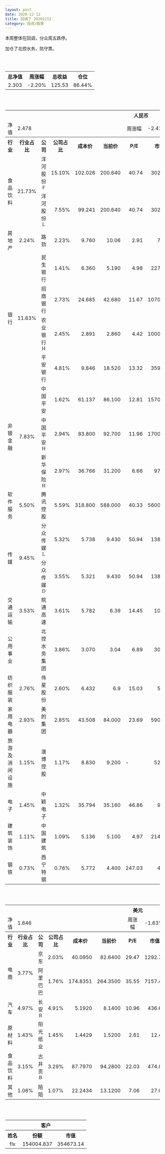 ```yaml
---
layout: post
date: 2020-12-12
title: 回调了 20201212
category: 投资/股票
---
```


本周整体在回调，分众周五跌停。

加仓了北控水务，防守票。

<br/>
<br/>

<table cellspacing="0" border="0">
	<tr>
		<th height="21" align="center"><font face="Noto Sans CJK SC Regular">总净值</font></th>
		<th align="center"><font face="Noto Sans CJK SC Regular">周涨幅</font></th>
		<th align="center"><font face="Noto Sans CJK SC Regular">总收益</font></th>
		<th align="center"><font face="Noto Sans CJK SC Regular">仓位</font></th>
	</tr>
	<tr>
		<td height="17" align="center" sdval="2.303" sdnum="1033;0;0.000">2.303</td>
		<td align="center" sdval="-0.022" sdnum="1033;0;0.00%">-2.20%</td>
		<td align="center" sdval="125.53" sdnum="1033;0;0.00">125.53</td>
		<td align="center" sdval="0.8644" sdnum="1033;0;0.00%">86.44%</td>
	</tr>
</table>
<br />
<br />
<table>
	<tr>
		<th colspan="12"  height="21" align="center" valign="middle"><font face="Noto Sans CJK SC Regular">人民币</font></th>
		</tr>
	<tr>
		<td height="17" align="center"><font face="Noto Sans CJK SC Regular">净值</font></td>
		<td colspan="5"  align="left" valign="middle" sdval="2.478" sdnum="1033;">2.478</td>
		<td align="center"><font face="Noto Sans CJK SC Regular">周涨幅</font></td>
		<td colspan="5"  align="left" valign="middle" sdval="-0.0241" sdnum="1033;0;0.00%">-2.41%</td>
		</tr>
	<tr>
		<th height="21" align="center" valign="middle"><font face="Noto Sans CJK SC Regular">行业</font></th>
		<th align="center" valign="middle"><font face="Noto Sans CJK SC Regular">行业占比</font></th>
		<th align="center"><font face="Noto Sans CJK SC Regular">公司</font></th>
		<th align="center"><font face="Noto Sans CJK SC Regular">公司占比</font></th>
		<th align="center"><font face="Noto Sans CJK SC Regular">成本价</font></th>
		<th align="center"><font face="Noto Sans CJK SC Regular">当前价</font></th>
		<th align="center">P/E</th>
		<th align="center"><font face="Noto Sans CJK SC Regular">市值</font></th>
		<th align="center"><font face="Noto Sans CJK SC Regular">总涨幅</font></th>
		<th align="left"><font face="Noto Sans CJK SC Regular">下一阶梯</font></th>
		<th align="left"><font face="Noto Sans CJK SC Regular">浮动止损价</font></th>
		<th align="center"><font face="Noto Sans CJK SC Regular">止损价</font></th>
	</tr>
	<tr>
		<td rowspan="2"  height="42" align="center" valign="middle"><font face="Noto Sans CJK SC Regular">食品饮料</font></td>
		<td rowspan="2"  align="center" valign="middle" sdval="0.2173" sdnum="1033;0;0.00%">21.73%</td>
		<td align="center"><font face="Noto Sans CJK SC Regular">洋河股份F</font></td>
		<td align="right" sdval="0.151" sdnum="1033;0;0.00%">15.10%</td>
		<td align="right" sdval="102.026" sdnum="1033;0;0.000">102.026</td>
		<td align="right" sdval="200.64" sdnum="1033;0;0.000">200.640</td>
		<td align="right" sdval="40.74" sdnum="1033;0;0.00">40.74</td>
		<td align="right" sdval="3023" sdnum="1033;0;0.00">3023.00</td>
		<td align="right" bgcolor="#FFCCCC" sdval="0.965157544155411" sdnum="1033;0;0.00%"><font color="#CC0000">96.52%</font></td>
		<td align="right" bgcolor="#CCFFCC" sdval="249.0869140625" sdnum="1033;0;0.000"><font color="#006600">249.087</font></td>
		<td align="right" bgcolor="#FFCCCC" sdval="183.32796875" sdnum="1033;0;0.000"><font color="#CC0000">183.328</font></td>
		<td align="right" bgcolor="#FFCCCC" sdval="183.328" sdnum="1033;0;0.000"><font color="#CC0000">183.328</font></td>
	</tr>
	<tr>
		<td align="center"><font face="Noto Sans CJK SC Regular">洋河股份L</font></td>
		<td align="right" sdval="0.0755" sdnum="1033;0;0.00%">7.55%</td>
		<td align="right" sdval="99.241" sdnum="1033;0;0.000">99.241</td>
		<td align="right" sdval="200.64" sdnum="1033;0;0.000">200.640</td>
		<td align="right" sdval="40.74" sdnum="1033;0;0.00">40.74</td>
		<td align="right" sdval="3023" sdnum="1033;0;0.00">3023.00</td>
		<td align="right" bgcolor="#FFCCCC" sdval="1.02034504489072" sdnum="1033;0;0.00%"><font color="#CC0000">102.03%</font></td>
		<td align="right" bgcolor="#CCFFCC" sdval="242.28759765625" sdnum="1033;0;0.000"><font color="#006600">242.288</font></td>
		<td align="right" bgcolor="#FFCCCC" sdval="178.323671875" sdnum="1033;0;0.000"><font color="#CC0000">178.324</font></td>
		<td align="right" bgcolor="#FFCCCC" sdval="178.324" sdnum="1033;0;0.000"><font color="#CC0000">178.324</font></td>
	</tr>
	<tr>
		<td height="17" align="center" valign="middle"><font face="Noto Sans CJK SC Regular">房地产</font></td>
		<td align="center" valign="middle" sdval="0.0224" sdnum="1033;0;0.00%">2.24%</td>
		<td align="center"><font face="Noto Sans CJK SC Regular">路劲</font></td>
		<td align="right" sdval="0.0223" sdnum="1033;0;0.00%">2.23%</td>
		<td align="right" sdval="9.76" sdnum="1033;0;0.000">9.760</td>
		<td align="right" sdval="10.06" sdnum="1033;">10.06</td>
		<td align="right" sdval="2.91" sdnum="1033;0;0.00">2.91</td>
		<td align="right" sdval="75.38" sdnum="1033;0;0.00">75.38</td>
		<td align="right" bgcolor="#FFCCCC" sdval="0.0293377049180328" sdnum="1033;0;0.00%"><font color="#CC0000">2.93%</font></td>
		<td align="right" sdval="12.2" sdnum="1033;0;0.000">12.200</td>
		<td align="right" sdval="0" sdnum="1033;0;0.000">0.000</td>
		<td align="right" sdval="0" sdnum="1033;0;0.000">0.000</td>
	</tr>
	<tr>
		<td rowspan="4"  height="72" align="center" valign="middle"><font face="Noto Sans CJK SC Regular">银行</font></td>
		<td rowspan="4"  align="center" valign="middle" sdval="0.1163" sdnum="1033;0;0.00%">11.63%</td>
		<td align="center"><font face="Noto Sans CJK SC Regular">民生银行</font></td>
		<td align="right" sdval="0.0141" sdnum="1033;0;0.00%">1.41%</td>
		<td align="right" sdval="6.36" sdnum="1033;0;0.000">6.360</td>
		<td align="right" sdval="5.19" sdnum="1033;0;0.000">5.190</td>
		<td align="right" sdval="4.98" sdnum="1033;0;0.00">4.98</td>
		<td align="right" sdval="2272" sdnum="1033;0;0.00">2272.00</td>
		<td align="right" bgcolor="#CCFFCC" sdval="-0.185362264150943" sdnum="1033;0;0.00%"><font color="#006600">-18.54%</font></td>
		<td align="right" sdval="7.95" sdnum="1033;0;0.000">7.950</td>
		<td align="right" sdval="0" sdnum="1033;0;0.000">0.000</td>
		<td align="right" sdval="0" sdnum="1033;0;0.000">0.000</td>
	</tr>
	<tr>
		<td align="center"><font face="Noto Sans CJK SC Regular">招商银行</font></td>
		<td align="right" sdval="0.0273" sdnum="1033;0;0.00%">2.73%</td>
		<td align="right" sdval="24.685" sdnum="1033;0;0.000">24.685</td>
		<td align="right" sdval="42.68" sdnum="1033;0;0.000">42.680</td>
		<td align="right" sdval="11.67" sdnum="1033;0;0.00">11.67</td>
		<td align="right" sdval="10700" sdnum="1033;0;0.00">10700.00</td>
		<td align="right" bgcolor="#FFCCCC" sdval="0.727585213692526" sdnum="1033;0;0.00%"><font color="#CC0000">72.76%</font></td>
		<td align="right" bgcolor="#CCFFCC" sdval="48.212890625" sdnum="1033;0;0.000"><font color="#006600">48.213</font></td>
		<td align="right" bgcolor="#FFCCCC" sdval="35.4846875" sdnum="1033;0;0.000"><font color="#CC0000">35.485</font></td>
		<td align="right" bgcolor="#FFCCCC" sdval="35.485" sdnum="1033;0;0.000"><font color="#CC0000">35.485</font></td>
	</tr>
	<tr>
		<td align="center"><font face="Noto Sans CJK SC Regular">农业银行H</font></td>
		<td align="right" sdval="0.0245" sdnum="1033;0;0.00%">2.45%</td>
		<td align="right" sdval="2.891" sdnum="1033;0;0.000">2.891</td>
		<td align="right" sdval="2.86" sdnum="1033;0;0.000">2.860</td>
		<td align="right" sdval="4.42" sdnum="1033;0;0.00">4.42</td>
		<td align="right" sdval="10000" sdnum="1033;0;0.00">10000.00</td>
		<td align="right" bgcolor="#CCFFCC" sdval="-0.0121229332410931" sdnum="1033;0;0.00%"><font color="#006600">-1.21%</font></td>
		<td align="right" sdval="3.61375" sdnum="1033;0;0.000">3.614</td>
		<td align="right" sdval="0" sdnum="1033;0;0.000">0.000</td>
		<td align="right" sdval="0" sdnum="1033;0;0.000">0.000</td>
	</tr>
	<tr>
		<td align="center"><font face="Noto Sans CJK SC Regular">平安银行</font></td>
		<td align="right" sdval="0.0481" sdnum="1033;0;0.00%">4.81%</td>
		<td align="right" sdval="9.846" sdnum="1033;0;0.000">9.846</td>
		<td align="right" sdval="18.52" sdnum="1033;0;0.000">18.520</td>
		<td align="right" sdval="13.32" sdnum="1033;0;0.00">13.32</td>
		<td align="right" sdval="3593" sdnum="1033;0;0.00">3593.00</td>
		<td align="right" bgcolor="#FFCCCC" sdval="0.879566890107658" sdnum="1033;0;0.00%"><font color="#CC0000">87.96%</font></td>
		<td align="right" bgcolor="#CCFFCC" sdval="19.23046875" sdnum="1033;0;0.000"><font color="#006600">19.230</font></td>
		<td align="right" bgcolor="#FFCCCC" sdval="14.153625" sdnum="1033;0;0.000"><font color="#CC0000">14.154</font></td>
		<td align="right" bgcolor="#FFCCCC" sdval="17.692" sdnum="1033;0;0.000"><font color="#CC0000">17.692</font></td>
	</tr>
	<tr>
		<td rowspan="3"  height="52" align="center" valign="middle"><font face="Noto Sans CJK SC Regular">非银金融</font></td>
		<td rowspan="3"  align="center" valign="middle" sdval="0.0783" sdnum="1033;0;0.00%">7.83%</td>
		<td align="center"><font face="Noto Sans CJK SC Regular">中国平安</font></td>
		<td align="right" sdval="0.0162" sdnum="1033;0;0.00%">1.62%</td>
		<td align="right" sdval="61.137" sdnum="1033;0;0.000">61.137</td>
		<td align="right" sdval="86.1" sdnum="1033;0;0.000">86.100</td>
		<td align="right" sdval="12.81" sdnum="1033;0;0.00">12.81</td>
		<td align="right" sdval="15700" sdnum="1033;0;0.00">15700.00</td>
		<td align="right" bgcolor="#FFCCCC" sdval="0.406912478531822" sdnum="1033;0;0.00%"><font color="#CC0000">40.69%</font></td>
		<td align="right" bgcolor="#CCFFCC" sdval="95.5265625" sdnum="1033;0;0.000"><font color="#006600">95.527</font></td>
		<td align="right" bgcolor="#FFCCCC" sdval="70.30755" sdnum="1033;0;0.000"><font color="#CC0000">70.308</font></td>
		<td align="right" bgcolor="#FFCCCC" sdval="70.308" sdnum="1033;0;0.000"><font color="#CC0000">70.308</font></td>
	</tr>
	<tr>
		<td align="center"><font face="Noto Sans CJK SC Regular">中国平安H</font></td>
		<td align="right" sdval="0.0294" sdnum="1033;0;0.00%">2.94%</td>
		<td align="right" sdval="83.8" sdnum="1033;0;0.000">83.800</td>
		<td align="right" sdval="92.7" sdnum="1033;0;0.000">92.700</td>
		<td align="right" sdval="11.96" sdnum="1033;0;0.00">11.96</td>
		<td align="right" sdval="17000" sdnum="1033;0;0.00">17000.00</td>
		<td align="right" bgcolor="#FFCCCC" sdval="0.104805250596659" sdnum="1033;0;0.00%"><font color="#CC0000">10.48%</font></td>
		<td align="right" sdval="104.75" sdnum="1033;0;0.000">104.750</td>
		<td align="right" sdval="0" sdnum="1033;0;0.000">0.000</td>
		<td align="right" sdval="0" sdnum="1033;0;0.000">0.000</td>
	</tr>
	<tr>
		<td align="center"><font face="Noto Sans CJK SC Regular">新华保险H</font></td>
		<td align="right" sdval="0.0297" sdnum="1033;0;0.00%">2.97%</td>
		<td align="right" sdval="36.766" sdnum="1033;0;0.000">36.766</td>
		<td align="right" sdval="31.2" sdnum="1033;0;0.000">31.200</td>
		<td align="right" sdval="6.66" sdnum="1033;0;0.00">6.66</td>
		<td align="right" sdval="973.3" sdnum="1033;0;0.00">973.30</td>
		<td align="right" bgcolor="#CCFFCC" sdval="-0.152789871076538" sdnum="1033;0;0.00%"><font color="#006600">-15.28%</font></td>
		<td align="right" sdval="45.9575" sdnum="1033;0;0.000">45.958</td>
		<td align="right" sdval="0" sdnum="1033;0;0.000">0.000</td>
		<td align="right" sdval="0" sdnum="1033;0;0.000">0.000</td>
	</tr>
	<tr>
		<td height="17" align="center" valign="middle"><font face="Noto Sans CJK SC Regular">软件服务</font></td>
		<td align="center" valign="middle" sdval="0.055" sdnum="1033;0;0.00%">5.50%</td>
		<td align="center"><font face="Noto Sans CJK SC Regular">腾讯控股</font></td>
		<td align="right" sdval="0.0559" sdnum="1033;0;0.00%">5.59%</td>
		<td align="right" sdval="318.8" sdnum="1033;0;0.000">318.800</td>
		<td align="right" sdval="588" sdnum="1033;0;0.000">588.000</td>
		<td align="right" sdval="40.33" sdnum="1033;0;0.00">40.33</td>
		<td align="right" sdval="56000" sdnum="1033;0;0.00">56000.00</td>
		<td align="right" bgcolor="#FFCCCC" sdval="0.843016562107904" sdnum="1033;0;0.00%"><font color="#CC0000">84.30%</font></td>
		<td align="right" bgcolor="#CCFFCC" sdval="622.65625" sdnum="1033;0;0.000"><font color="#006600">622.656</font></td>
		<td align="right" bgcolor="#FFCCCC" sdval="458.275" sdnum="1033;0;0.000"><font color="#CC0000">458.275</font></td>
		<td align="right" bgcolor="#FFCCCC" sdval="458.275" sdnum="1033;0;0.000"><font color="#CC0000">458.275</font></td>
	</tr>
	<tr>
		<td rowspan="2"  height="42" align="center" valign="middle"><font face="Noto Sans CJK SC Regular">传媒</font></td>
		<td rowspan="2"  align="center" valign="middle" sdval="0.0945" sdnum="1033;0;0.00%">9.45%</td>
		<td align="center"><font face="Noto Sans CJK SC Regular">分众传媒L</font></td>
		<td align="right" sdval="0.0532" sdnum="1033;0;0.00%">5.32%</td>
		<td align="right" sdval="5.738" sdnum="1033;0;0.000">5.738</td>
		<td align="right" sdval="9.43" sdnum="1033;0;0.000">9.430</td>
		<td align="right" sdval="50.94" sdnum="1033;0;0.00">50.94</td>
		<td align="right" sdval="1384" sdnum="1033;0;0.00">1384.00</td>
		<td align="right" bgcolor="#FFCCCC" sdval="0.642029766469153" sdnum="1033;0;0.00%"><font color="#CC0000">64.20%</font></td>
		<td align="right" bgcolor="#CCFFCC" sdval="11.20703125" sdnum="1033;0;0.000"><font color="#006600">11.207</font></td>
		<td align="right" bgcolor="#FFCCCC" sdval="8.248375" sdnum="1033;0;0.000"><font color="#CC0000">8.248</font></td>
		<td align="right" bgcolor="#FFCCCC" sdval="8.248" sdnum="1033;0;0.000"><font color="#CC0000">8.248</font></td>
	</tr>
	<tr>
		<td align="center"><font face="Noto Sans CJK SC Regular">分众传媒D</font></td>
		<td align="right" sdval="0.0355" sdnum="1033;0;0.00%">3.55%</td>
		<td align="right" sdval="5.321" sdnum="1033;0;0.000">5.321</td>
		<td align="right" sdval="9.43" sdnum="1033;0;0.000">9.430</td>
		<td align="right" sdval="50.94" sdnum="1033;0;0.00">50.94</td>
		<td align="right" sdval="1384" sdnum="1033;0;0.00">1384.00</td>
		<td align="right" bgcolor="#FFCCCC" sdval="0.770823266303326" sdnum="1033;0;0.00%"><font color="#CC0000">77.08%</font></td>
		<td align="right" bgcolor="#CCFFCC" sdval="10.392578125" sdnum="1033;0;0.000"><font color="#006600">10.393</font></td>
		<td align="right" bgcolor="#FFCCCC" sdval="7.6489375" sdnum="1033;0;0.000"><font color="#CC0000">7.649</font></td>
		<td align="right" bgcolor="#FFCCCC" sdval="7.649" sdnum="1033;0;0.000"><font color="#CC0000">7.649</font></td>
	</tr>
	<tr>
		<td height="17" align="center" valign="middle"><font face="Noto Sans CJK SC Regular">交通运输</font></td>
		<td align="center" valign="middle" sdval="0.0353" sdnum="1033;0;0.00%">3.53%</td>
		<td align="center"><font face="Noto Sans CJK SC Regular">皖通高速</font></td>
		<td align="right" sdval="0.0361" sdnum="1033;0;0.00%">3.61%</td>
		<td align="right" sdval="5.782" sdnum="1033;0;0.000">5.782</td>
		<td align="right" sdval="6.39" sdnum="1033;">6.39</td>
		<td align="right" sdval="14.45" sdnum="1033;0;0.00">14.45</td>
		<td align="right" sdval="105.9" sdnum="1033;0;0.00">105.90</td>
		<td align="right" bgcolor="#FFCCCC" sdval="0.10375392597717" sdnum="1033;0;0.00%"><font color="#CC0000">10.38%</font></td>
		<td align="right" sdval="7.2275" sdnum="1033;0;0.000">7.228</td>
		<td align="right" sdval="0" sdnum="1033;0;0.000">0.000</td>
		<td align="right" sdval="0" sdnum="1033;0;0.000">0.000</td>
	</tr>
	<tr>
		<td height="17" align="center" valign="middle"><font face="Noto Sans CJK SC Regular">公用事业</font></td>
		<td align="center" valign="middle" sdnum="1033;0;0.00%"><br></td>
		<td align="center"><font face="Noto Sans CJK SC Regular">北控水务集团</font></td>
		<td align="right" sdval="0.0386" sdnum="1033;0;0.00%">3.86%</td>
		<td align="right" sdval="3.07" sdnum="1033;0;0.000">3.070</td>
		<td align="right" sdval="3.04" sdnum="1033;">3.04</td>
		<td align="right" sdval="6.89" sdnum="1033;0;0.00">6.89</td>
		<td align="right" sdval="304.7" sdnum="1033;0;0.00">304.70</td>
		<td align="right" bgcolor="#CCFFCC" sdval="-0.011171986970684" sdnum="1033;0;0.00%"><font color="#006600">-1.12%</font></td>
		<td align="right" sdval="3.8375" sdnum="1033;0;0.000">3.838</td>
		<td align="right" sdval="0" sdnum="1033;0;0.000">0.000</td>
		<td align="right" sdval="0" sdnum="1033;0;0.000">0.000</td>
	</tr>
	<tr>
		<td height="17" align="center" valign="middle"><font face="Noto Sans CJK SC Regular">纺织服装</font></td>
		<td align="center" valign="middle" sdval="0.0276" sdnum="1033;0;0.00%">2.76%</td>
		<td align="center"><font face="Noto Sans CJK SC Regular">伟星股份</font></td>
		<td align="right" sdval="0.026" sdnum="1033;0;0.00%">2.60%</td>
		<td align="right" sdval="6.432" sdnum="1033;0;0.000">6.432</td>
		<td align="right" sdval="6.9" sdnum="1033;">6.9</td>
		<td align="right" sdval="15.03" sdnum="1033;0;0.00">15.03</td>
		<td align="right" sdval="53.53" sdnum="1033;0;0.00">53.53</td>
		<td align="right" bgcolor="#FFCCCC" sdval="0.0713611940298506" sdnum="1033;0;0.00%"><font color="#CC0000">7.14%</font></td>
		<td align="right" sdval="8.04" sdnum="1033;0;0.000">8.040</td>
		<td align="right" sdval="0" sdnum="1033;0;0.000">0.000</td>
		<td align="right" sdval="0" sdnum="1033;0;0.000">0.000</td>
	</tr>
	<tr>
		<td height="17" align="center" valign="middle"><font face="Noto Sans CJK SC Regular">家用电器</font></td>
		<td align="center" valign="middle" sdval="0.0293" sdnum="1033;0;0.00%">2.93%</td>
		<td align="center"><font face="Noto Sans CJK SC Regular">美的集团</font></td>
		<td align="right" sdval="0.0285" sdnum="1033;0;0.00%">2.85%</td>
		<td align="right" sdval="43.508" sdnum="1033;0;0.000">43.508</td>
		<td align="right" sdval="84" sdnum="1033;0;0.000">84.000</td>
		<td align="right" sdval="23.69" sdnum="1033;0;0.00">23.69</td>
		<td align="right" sdval="5901" sdnum="1033;0;0.00">5901.00</td>
		<td align="right" bgcolor="#FFCCCC" sdval="0.929279415279948" sdnum="1033;0;0.00%"><font color="#CC0000">92.93%</font></td>
		<td align="right" bgcolor="#CCFFCC" sdval="84.9765625" sdnum="1033;0;0.000"><font color="#006600">84.977</font></td>
		<td align="right" bgcolor="#FFCCCC" sdval="62.54275" sdnum="1033;0;0.000"><font color="#CC0000">62.543</font></td>
		<td align="right" bgcolor="#FFCCCC" sdval="78.178" sdnum="1033;0;0.000"><font color="#CC0000">78.178</font></td>
	</tr>
	<tr>
		<td height="17" align="center" valign="middle"><font face="Noto Sans CJK SC Regular">旅游及消闲设施</font></td>
		<td align="center" valign="middle" sdval="0.0115" sdnum="1033;0;0.00%">1.15%</td>
		<td align="center"><font face="Noto Sans CJK SC Regular">澳博控股</font></td>
		<td align="right" sdval="0.0117" sdnum="1033;0;0.00%">1.17%</td>
		<td align="right" sdval="8.83" sdnum="1033;0;0.000">8.830</td>
		<td align="right" sdval="9.2" sdnum="1033;0;0.000">9.200</td>
		<td align="left" sdnum="1033;0;0.00">-</td>
		<td align="right" sdval="522.2" sdnum="1033;0;0.00">522.20</td>
		<td align="right" bgcolor="#FFCCCC" sdval="0.0405026047565118" sdnum="1033;0;0.00%"><font color="#CC0000">4.05%</font></td>
		<td align="right" sdval="11.0375" sdnum="1033;0;0.000">11.038</td>
		<td align="right" sdval="0" sdnum="1033;0;0.000">0.000</td>
		<td align="right" sdval="0" sdnum="1033;0;0.000">0.000</td>
	</tr>
	<tr>
		<td height="17" align="center" valign="middle"><font face="Noto Sans CJK SC Regular">电子</font></td>
		<td align="center" valign="middle" sdval="0.0145" sdnum="1033;0;0.00%">1.45%</td>
		<td align="center"><font face="Noto Sans CJK SC Regular">中颖电子</font></td>
		<td align="right" sdval="0.0132" sdnum="1033;0;0.00%">1.32%</td>
		<td align="right" sdval="35.794" sdnum="1033;0;0.000">35.794</td>
		<td align="right" sdval="35.16" sdnum="1033;0;0.000">35.160</td>
		<td align="right" sdval="46.86" sdnum="1033;0;0.00">46.86</td>
		<td align="right" sdval="98.25" sdnum="1033;0;0.00">98.25</td>
		<td align="right" bgcolor="#CCFFCC" sdval="-0.0191124657763871" sdnum="1033;0;0.00%"><font color="#006600">-1.91%</font></td>
		<td align="right" sdval="44.7425" sdnum="1033;0;0.000">44.743</td>
		<td align="right" sdval="0" sdnum="1033;0;0.000">0.000</td>
		<td align="right" sdval="0" sdnum="1033;0;0.000">0.000</td>
	</tr>
	<tr>
		<td height="17" align="center" valign="middle"><font face="Noto Sans CJK SC Regular">建筑装饰</font></td>
		<td align="center" valign="middle" sdval="0.0111" sdnum="1033;0;0.00%">1.11%</td>
		<td align="center"><font face="Noto Sans CJK SC Regular">中国建筑</font></td>
		<td align="right" sdval="0.0109" sdnum="1033;0;0.00%">1.09%</td>
		<td align="right" sdval="5.136" sdnum="1033;0;0.000">5.136</td>
		<td align="right" sdval="5.1" sdnum="1033;0;0.000">5.100</td>
		<td align="right" sdval="4.97" sdnum="1033;0;0.00">4.97</td>
		<td align="right" sdval="2140" sdnum="1033;0;0.00">2140.00</td>
		<td align="right" bgcolor="#CCFFCC" sdval="-0.00840934579439267" sdnum="1033;0;0.00%"><font color="#006600">-0.84%</font></td>
		<td align="right" sdval="6.42" sdnum="1033;0;0.000">6.420</td>
		<td align="right" sdval="0" sdnum="1033;0;0.000">0.000</td>
		<td align="right" sdval="0" sdnum="1033;0;0.000">0.000</td>
	</tr>
	<tr>
		<td height="17" align="center"><font face="Noto Sans CJK SC Regular">钢铁</font></td>
		<td align="center" valign="middle" sdval="0.0073" sdnum="1033;0;0.00%">0.73%</td>
		<td align="center"><font face="Noto Sans CJK SC Regular">西宁特钢</font></td>
		<td align="right" sdval="0.0076" sdnum="1033;0;0.00%">0.76%</td>
		<td align="right" sdval="5.772" sdnum="1033;0;0.000">5.772</td>
		<td align="right" sdval="4.4" sdnum="1033;0;0.000">4.400</td>
		<td align="right" sdval="247.03" sdnum="1033;0;0.00">247.03</td>
		<td align="right" sdval="45.98" sdnum="1033;0;0.00">45.98</td>
		<td align="right" bgcolor="#CCFFCC" sdval="-0.239099237699238" sdnum="1033;0;0.00%"><font color="#006600">-23.91%</font></td>
		<td align="right" sdval="7.215" sdnum="1033;0;0.000">7.215</td>
		<td align="right" sdval="0" sdnum="1033;0;0.000">0.000</td>
		<td align="right" sdval="0" sdnum="1033;0;0.000">0.000</td>
	</tr>
</table>
<br />
<br />
<table>
	<tr>
		<th colspan="12"  height="21" align="center" valign="middle"><font face="Noto Sans CJK SC Regular">美元</font></th>
		</tr>
	<tr>
		<td height="17" align="center"><font face="Noto Sans CJK SC Regular">净值</font></td>
		<td colspan="5"  align="left" valign="middle" sdval="1.646" sdnum="1033;">1.646</td>
		<td align="center"><font face="Noto Sans CJK SC Regular">周涨幅</font></td>
		<td colspan="5"  align="left" valign="middle" sdval="-0.0163" sdnum="1033;0;0.00%">-1.63%</td>
		</tr>
	<tr>
		<th height="22" align="center" valign="middle"><font face="Noto Sans CJK SC Regular">行业</font></th>
		<th align="center" valign="middle"><font face="Noto Sans CJK SC Regular">行业占比</font></th>
		<th align="center"><font face="Noto Sans CJK SC Regular">公司</font></th>
		<th align="center"><font face="Noto Sans CJK SC Regular">公司占比</font></th>
		<th align="center"><font face="Noto Sans CJK SC Regular">成本价</font></th>
		<th align="center"><font face="Noto Sans CJK SC Regular">当前价</font></th>
		<th align="center">P/E</th>
		<th align="center"><font face="Noto Sans CJK SC Regular">市值</font></th>
		<th align="center"><font face="Noto Sans CJK SC Regular">总涨幅</font></th>
		<th align="left"><font face="Noto Sans CJK SC Regular">下一阶梯</font></th>
		<th align="left"><font face="Noto Sans CJK SC Regular">浮动止损价</font></th>
		<th align="center"><font face="Noto Sans CJK SC Regular">止损价</font></th>
	</tr>
	<tr>
		<td rowspan="2"  height="34" align="center" valign="middle"><font face="Noto Sans CJK SC Regular">电商</font></td>
		<td rowspan="2"  align="center" valign="middle" sdval="0.0377" sdnum="1033;0;0.00%">3.77%</td>
		<td align="center" sdnum="1033;0;0.00%"><font face="Noto Sans CJK SC Regular">京东</font></td>
		<td align="right" sdval="0.0203" sdnum="1033;0;0.00%">2.03%</td>
		<td align="right" sdval="40.095" sdnum="1033;0;0.0000">40.0950</td>
		<td align="right" sdval="82.64" sdnum="1033;0;0.0000">82.6400</td>
		<td align="right" sdval="29.47" sdnum="1033;0;0.00">29.47</td>
		<td align="right" sdval="1292.76" sdnum="1033;0;0.00">1292.76</td>
		<td align="right" bgcolor="#FFCCCC" sdval="1.05970487591969" sdnum="1033;0;0.00%"><font color="#CC0000">105.97%</font></td>
		<td align="right" bgcolor="#CCFFCC" sdval="97.88818359375" sdnum="1033;0;0.000"><font color="#006600">97.888</font></td>
		<td align="right" bgcolor="#FFCCCC" sdval="72.045703125" sdnum="1033;0;0.000"><font color="#CC0000">72.046</font></td>
		<td align="right" bgcolor="#FFCCCC" sdval="72.046" sdnum="1033;0;0.000"><font color="#CC0000">72.046</font></td>
	</tr>
	<tr>
		<td align="center" sdnum="1033;0;0.00%"><font face="Noto Sans CJK SC Regular">阿里巴巴</font></td>
		<td align="right" sdval="0.0176" sdnum="1033;0;0.00%">1.76%</td>
		<td align="right" sdval="174.8351" sdnum="1033;0;0.0000">174.8351</td>
		<td align="right" sdval="264.35" sdnum="1033;0;0.0000">264.3500</td>
		<td align="right" sdval="35.55" sdnum="1033;0;0.00">35.55</td>
		<td align="right" sdval="7157.49" sdnum="1033;0;0.00">7157.49</td>
		<td align="right" bgcolor="#FFCCCC" sdval="0.51059616095395" sdnum="1033;0;0.00%"><font color="#CC0000">51.06%</font></td>
		<td align="right" bgcolor="#CCFFCC" sdval="273.17984375" sdnum="1033;0;0.000"><font color="#006600">273.180</font></td>
		<td align="right" bgcolor="#FFCCCC" sdval="201.060365" sdnum="1033;0;0.000"><font color="#CC0000">201.060</font></td>
		<td align="right" bgcolor="#FFCCCC" sdval="251.325" sdnum="1033;0;0.000"><font color="#CC0000">251.325</font></td>
	</tr>
	<tr>
		<td height="21" align="center" valign="middle"><font face="Noto Sans CJK SC Regular">汽车</font></td>
		<td align="center" sdval="0.0497" sdnum="1033;0;0.00%">4.97%</td>
		<td align="center" sdnum="1033;0;0.00%"><font face="Noto Sans CJK SC Regular">长安B</font></td>
		<td align="right" sdval="0.0491" sdnum="1033;0;0.00%">4.91%</td>
		<td align="right" sdval="5.192" sdnum="1033;0;0.0000">5.1920</td>
		<td align="right" sdval="8.14" sdnum="1033;0;0.0000">8.1400</td>
		<td align="right" sdval="10.96" sdnum="1033;0;0.00">10.96</td>
		<td align="right" sdval="436.6" sdnum="1033;0;0.00">436.60</td>
		<td align="right" bgcolor="#FFCCCC" sdval="0.566396610169492" sdnum="1033;0;0.00%"><font color="#CC0000">56.64%</font></td>
		<td align="right" bgcolor="#CCFFCC" sdval="10.140625" sdnum="1033;0;0.000"><font color="#006600">10.141</font></td>
		<td align="right" bgcolor="#FFCCCC" sdval="7.4635" sdnum="1033;0;0.000"><font color="#CC0000">7.464</font></td>
		<td align="right" bgcolor="#FFCCCC" sdval="7.464" sdnum="1033;0;0.000"><font color="#CC0000">7.464</font></td>
	</tr>
	<tr>
		<td height="17" align="center"><font face="Noto Sans CJK SC Regular">原材料</font></td>
		<td align="center" sdval="0.0143" sdnum="1033;0;0.00%">1.43%</td>
		<td align="center" sdnum="1033;0;0.00%"><font face="Noto Sans CJK SC Regular">阳光纸业</font></td>
		<td align="right" sdval="0.0145" sdnum="1033;0;0.00%">1.45%</td>
		<td align="right" sdval="1.4429" sdnum="1033;0;0.0000">1.4429</td>
		<td align="right" sdval="1.52" sdnum="1033;0;0.0000">1.5200</td>
		<td align="right" sdval="2.61" sdnum="1033;0;0.00">2.61</td>
		<td align="right" sdval="12.45" sdnum="1033;0;0.00">12.45</td>
		<td align="right" bgcolor="#FFCCCC" sdval="0.0520340564141659" sdnum="1033;0;0.00%"><font color="#CC0000">5.20%</font></td>
		<td align="right" sdval="1.803625" sdnum="1033;0;0.000">1.804</td>
		<td align="right" sdval="0" sdnum="1033;0;0.000">0.000</td>
		<td align="right" sdval="0" sdnum="1033;0;0.000">0.000</td>
	</tr>
	<tr>
		<td height="21" align="center"><font face="Noto Sans CJK SC Regular">食品饮料</font></td>
		<td align="center" sdval="0.0315" sdnum="1033;0;0.00%">3.15%</td>
		<td align="center" sdnum="1033;0;0.00%"><font face="Noto Sans CJK SC Regular">古井贡B</font></td>
		<td align="right" sdval="0.0329" sdnum="1033;0;0.00%">3.29%</td>
		<td align="right" sdval="87.797" sdnum="1033;0;0.0000">87.7970</td>
		<td align="right" sdval="94.28" sdnum="1033;0;0.0000">94.2800</td>
		<td align="right" sdval="22.03" sdnum="1033;0;0.00">22.03</td>
		<td align="right" sdval="474.8" sdnum="1033;0;0.00">474.80</td>
		<td align="right" bgcolor="#FFCCCC" sdval="0.0724407918265999" sdnum="1033;0;0.00%"><font color="#CC0000">7.24%</font></td>
		<td align="right" sdval="109.74625" sdnum="1033;0;0.000">109.746</td>
		<td align="right" sdval="0" sdnum="1033;0;0.000">0.000</td>
		<td align="right" sdval="0" sdnum="1033;0;0.000">0.000</td>
	</tr>
	<tr>
		<td height="17" align="center"><font face="Noto Sans CJK SC Regular">其他</font></td>
		<td align="center" sdval="0.0108" sdnum="1033;0;0.00%">1.08%</td>
		<td align="center" sdnum="1033;0;0.00%"><font face="Noto Sans CJK SC Regular">陌陌</font></td>
		<td align="right" sdval="0.0107" sdnum="1033;0;0.00%">1.07%</td>
		<td align="right" sdval="22.2434" sdnum="1033;0;0.0000">22.2434</td>
		<td align="right" sdval="13.12" sdnum="1033;0;0.0000">13.1200</td>
		<td align="right" sdval="7.06" sdnum="1033;0;0.00">7.06</td>
		<td align="right" sdval="27.05" sdnum="1033;0;0.00">27.05</td>
		<td align="right" bgcolor="#CCFFCC" sdval="-0.411562115503925" sdnum="1033;0;0.00%"><font color="#006600">-41.16%</font></td>
		<td align="right" sdval="27.80425" sdnum="1033;0;0.000">27.804</td>
		<td align="right" sdval="0" sdnum="1033;0;0.000">0.000</td>
		<td align="right" sdval="0" sdnum="1033;0;0.000">0.000</td>
	</tr>
</table>
<br />
<br />
<table>
	<tr>
		<th colspan="12"  height="21" align="center" valign="middle"><font face="Noto Sans CJK SC Regular">客户</font></th>
		</tr>
	<tr>
		<th height="22" align="center"><font face="Noto Sans CJK SC Regular">姓名</font></th>
		<th align="center"><font face="Noto Sans CJK SC Regular">份额</font></th>
		<th align="center"><font face="Noto Sans CJK SC Regular">市值</font></th>
	</tr>
	<tr>
		<td height="17" align="center">flx</td>
		<td align="center" sdval="154004.837" sdnum="1033;">154004.837</td>
		<td align="center" sdval="354673.139611" sdnum="1033;0;0.00">354673.14</td>
	</tr>
</table>
